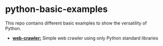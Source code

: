 # python-basic-examples
This repo contains different basic examples to show the versatility of Python.

- [**web-crawler:**](web-crawler/simple-web-crawler.py) Simple web crawler using only Python standard libraries

